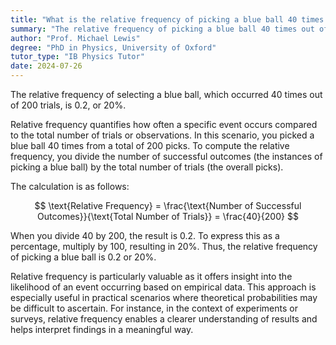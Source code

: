 ```yaml
---
title: "What is the relative frequency of picking a blue ball 40 times out of 200?"
summary: "The relative frequency of picking a blue ball 40 times out of 200 is 0.2 or 20%."
author: "Prof. Michael Lewis"
degree: "PhD in Physics, University of Oxford"
tutor_type: "IB Physics Tutor"
date: 2024-07-26
---
```


The relative frequency of selecting a blue ball, which occurred 40 times out of 200 trials, is $0.2$, or $20\%$.

Relative frequency quantifies how often a specific event occurs compared to the total number of trials or observations. In this scenario, you picked a blue ball $40$ times from a total of $200$ picks. To compute the relative frequency, you divide the number of successful outcomes (the instances of picking a blue ball) by the total number of trials (the overall picks).

The calculation is as follows:

$$
\text{Relative Frequency} = \frac{\text{Number of Successful Outcomes}}{\text{Total Number of Trials}} = \frac{40}{200}
$$

When you divide $40$ by $200$, the result is $0.2$. To express this as a percentage, multiply by $100$, resulting in $20\%$. Thus, the relative frequency of picking a blue ball is $0.2$ or $20\%$.

Relative frequency is particularly valuable as it offers insight into the likelihood of an event occurring based on empirical data. This approach is especially useful in practical scenarios where theoretical probabilities may be difficult to ascertain. For instance, in the context of experiments or surveys, relative frequency enables a clearer understanding of results and helps interpret findings in a meaningful way.
    
